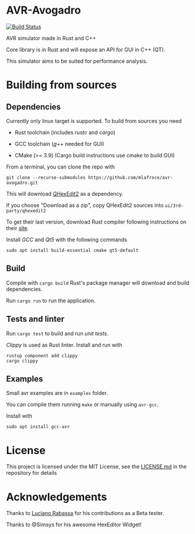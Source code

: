 # AVR-Avogadro

[![Build Status](https://travis-ci.org/mlafroce/avr-avogadro.svg?branch=development)](https://travis-ci.org/mlafroce/avr-avogadro)

AVR simulator made in Rust and C++

Core library is in Rust and will expose an API for GUI in C++ (QT).

This simulator aims to be suited for performance analysis.

# Building from sources

## Dependencies

Currently only linux target is supported.  To build from sources you need

* Rust toolchain (includes *rustc* and *cargo*)

* GCC toolchain  (*g++* needed for GUI)

* CMake (>= 3.9) (Cargo build instructions use cmake to build GUI)

From a terminal, you can clone the repo with 

~~~
git clone --recurse-submodules https://github.com/mlafroce/avr-avogadro.git
~~~

This will download [QHexEdit2](https://github.com/Simsys/qhexedit2/) as a dependency.

If you choose "Download as a zip", copy QHexEdit2 sources into `ui/3rd-party/qhexedit2`

To get their last version, download Rust compiler following instructions on their [site](https://www.rust-lang.org/tools/install).

Install *GCC* and *Qt5* with the following commands

~~~
sudo apt install build-essential cmake qt5-default
~~~

## Build

Compile with `cargo build` Rust's package manager will download and build dependencies.

Run `cargo run` to run the application.

## Tests and linter

Run `cargo test` to build and run *unit tests*.

*Clippy* is used as Rust linter. Install and run with

~~~
rustup component add clippy
cargo clippy
~~~

## Examples

Small avr examples are in `examples` folder.

You can compile them running `make` or manually using `avr-gcc`.

Install with

~~~
sudo apt install gcc-avr
~~~

# License

This project is licensed under the MIT License, see the [LICENSE.md](https://github.com/mlafroce/avr-avogadro/blob/development/LICENSE.md) in the repository for details

# Acknowledgements

Thanks to [Luciano Rabassa](https://www.facebook.com/profile.php?id=100015059700810) for his contributions as a Beta tester.

Thanks to @Simsys for his awesome HexEditor Widget!
